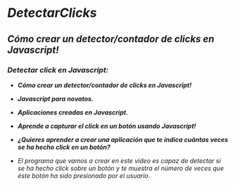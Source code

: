 # **_DetectarClicks_**

## **_Cómo crear un detector/contador de clicks en Javascript!_**

### **_Detectar click en Javascript:_**

- **_Cómo crear un detector/contador de clicks en Javascript!_**
  
- **_Javascript para novatos._**
  
- **_Aplicaciones creadas en Javascript._**
  
- **_Aprende a capturar el click en un botón usando Javascript!_**

- **_¿Quieres aprender a crear una aplicación que te indica cuántas veces se ha hecho click en un botón?_**

- _El programa que vamos a crear en este vídeo es capaz de detectar si se ha hecho click sobre un botón y te muestra el número de veces que éste botón ha sido presionado por el usuario._
